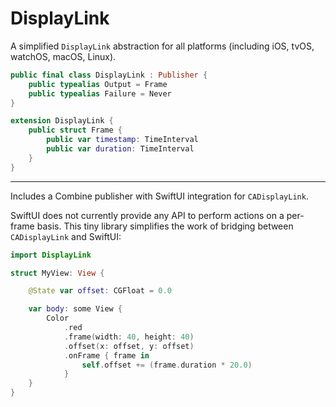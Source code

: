 # DisplayLink

A simplified `DisplayLink` abstraction for all platforms (including iOS, tvOS, watchOS, macOS, Linux).

```swift
public final class DisplayLink : Publisher {
    public typealias Output = Frame
    public typealias Failure = Never
}

extension DisplayLink {
    public struct Frame {
        public var timestamp: TimeInterval
        public var duration: TimeInterval
    }
}
```

*****

Includes a Combine publisher with SwiftUI integration for `CADisplayLink`.

SwiftUI does not currently provide any API to perform actions on a per-frame basis. This tiny 
library simplifies the work of bridging between `CADisplayLink` and SwiftUI:

```swift
import DisplayLink

struct MyView: View {

    @State var offset: CGFloat = 0.0

    var body: some View {
        Color
            .red
            .frame(width: 40, height: 40)
            .offset(x: offset, y: offset)
            .onFrame { frame in
                self.offset += (frame.duration * 20.0)
            }
    }
}
```
